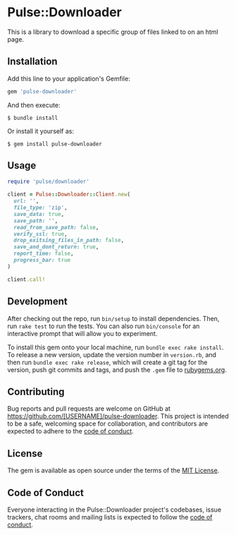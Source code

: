 # Pulse::Downloader

This is a library to download a specific group of files linked to on an html page.

## Installation

Add this line to your application's Gemfile:

```ruby
gem 'pulse-downloader'
```

And then execute:

    $ bundle install

Or install it yourself as:

    $ gem install pulse-downloader

## Usage

```ruby
require 'pulse/downloader'

client = Pulse::Downloader::Client.new(
  url: '',
  file_type: 'zip',
  save_data: true,
  save_path: '',
  read_from_save_path: false,
  verify_ssl: true,
  drop_exitsing_files_in_path: false,
  save_and_dont_return: true,
  report_time: false,
  progress_bar: true
)

client.call!
```

## Development

After checking out the repo, run `bin/setup` to install dependencies. Then, run `rake test` to run the tests. You can also run `bin/console` for an interactive prompt that will allow you to experiment.

To install this gem onto your local machine, run `bundle exec rake install`. To release a new version, update the version number in `version.rb`, and then run `bundle exec rake release`, which will create a git tag for the version, push git commits and tags, and push the `.gem` file to [rubygems.org](https://rubygems.org).

## Contributing

Bug reports and pull requests are welcome on GitHub at https://github.com/[USERNAME]/pulse-downloader. This project is intended to be a safe, welcoming space for collaboration, and contributors are expected to adhere to the [code of conduct](https://github.com/[USERNAME]/pulse-downloader/blob/master/CODE_OF_CONDUCT.md).

## License

The gem is available as open source under the terms of the [MIT License](https://opensource.org/licenses/MIT).

## Code of Conduct

Everyone interacting in the Pulse::Downloader project's codebases, issue trackers, chat rooms and mailing lists is expected to follow the [code of conduct](https://github.com/[USERNAME]/pulse-downloader/blob/master/CODE_OF_CONDUCT.md).
